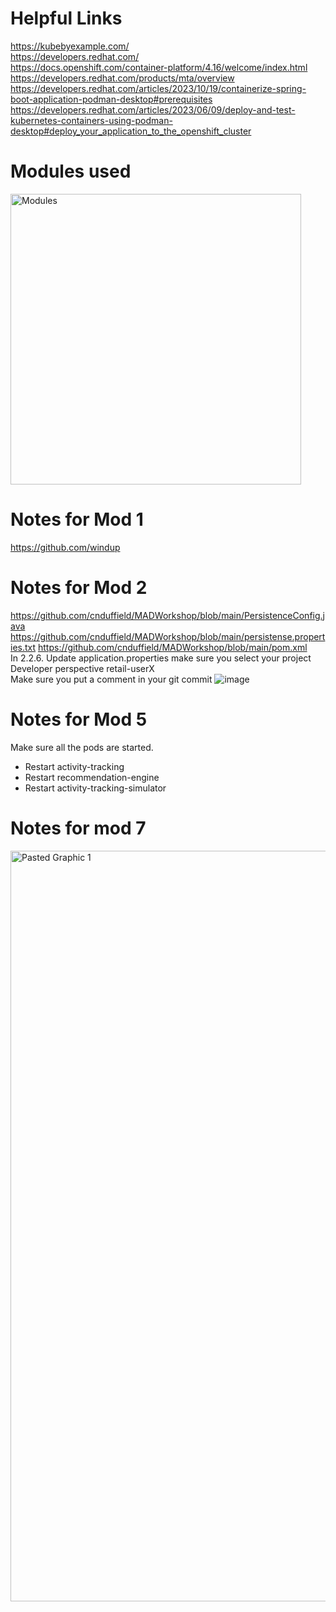 # Helpful Links
https://kubebyexample.com/ <br>
https://developers.redhat.com/ <br>
https://docs.openshift.com/container-platform/4.16/welcome/index.html <br>
https://developers.redhat.com/products/mta/overview <br>
https://developers.redhat.com/articles/2023/10/19/containerize-spring-boot-application-podman-desktop#prerequisites <br>
https://developers.redhat.com/articles/2023/06/09/deploy-and-test-kubernetes-containers-using-podman-desktop#deploy_your_application_to_the_openshift_cluster

# Modules used
<img width="465" alt="Modules" src="https://github.com/cnduffield/MADWorkshop/assets/16171877/0069b6ed-4504-46db-b92b-006988b553dc">

# Notes for Mod 1
https://github.com/windup

# Notes for Mod 2
https://github.com/cnduffield/MADWorkshop/blob/main/PersistenceConfig.java
https://github.com/cnduffield/MADWorkshop/blob/main/persistense.properties.txt
https://github.com/cnduffield/MADWorkshop/blob/main/pom.xml <br>
In 2.2.6. Update application.properties make sure you select your project  Developer perspective retail-userX <br>
Make sure you put a comment in your git commit
![image](https://github.com/user-attachments/assets/35a16a40-c5db-4640-9c46-94e3d4fd6939)

# Notes for Mod 5
Make sure all the pods are started. 
* Restart  activity-tracking
* Restart  recommendation-engine
* Restart  activity-tracking-simulator

# Notes for mod 7
<img width="1201" alt="Pasted Graphic 1" src="https://github.com/cnduffield/MADWorkshop/assets/16171877/75a794a9-93f7-4a02-94c6-f69342347943">

